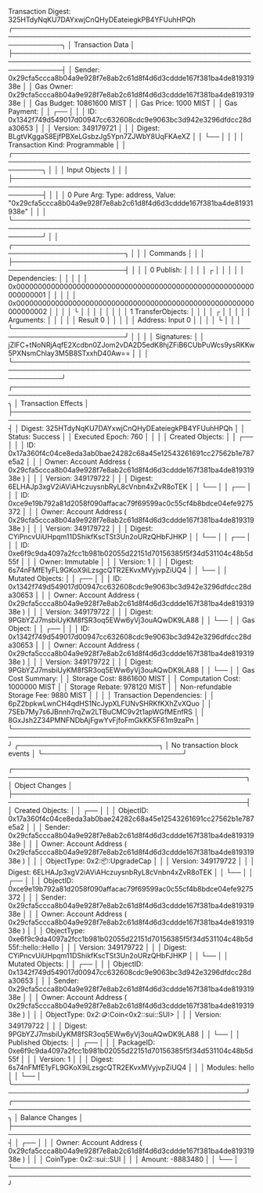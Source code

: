 Transaction Digest: 325HTdyNqKU7DAYxwjCnQHyDEateiegkPB4YFUuhHPQh
╭──────────────────────────────────────────────────────────────────────────────────────────────────────────────╮
│ Transaction Data                                                                                             │
├──────────────────────────────────────────────────────────────────────────────────────────────────────────────┤
│ Sender: 0x29cfa5ccca8b04a9e928f7e8ab2c61d8f4d6d3cddde167f381ba4de81931938e                                   │
│ Gas Owner: 0x29cfa5ccca8b04a9e928f7e8ab2c61d8f4d6d3cddde167f381ba4de81931938e                                │
│ Gas Budget: 10861600 MIST                                                                                    │
│ Gas Price: 1000 MIST                                                                                         │
│ Gas Payment:                                                                                                 │
│  ┌──                                                                                                         │
│  │ ID: 0x1342f749d549017d00947cc632608cdc9e9063bc3d942e3296dfdcc28da30653                                    │
│  │ Version: 349179721                                                                                        │
│  │ Digest: BLgtVKggaS8EjfPBXeLGsbzJg5Ypn7ZJWbY8UqFKAeXZ                                                      │
│  └──                                                                                                         │
│                                                                                                              │
│ Transaction Kind: Programmable                                                                               │
│ ╭──────────────────────────────────────────────────────────────────────────────────────────────────────────╮ │
│ │ Input Objects                                                                                            │ │
│ ├──────────────────────────────────────────────────────────────────────────────────────────────────────────┤ │
│ │ 0   Pure Arg: Type: address, Value: "0x29cfa5ccca8b04a9e928f7e8ab2c61d8f4d6d3cddde167f381ba4de81931938e" │ │
│ ╰──────────────────────────────────────────────────────────────────────────────────────────────────────────╯ │
│ ╭─────────────────────────────────────────────────────────────────────────╮                                  │
│ │ Commands                                                                │                                  │
│ ├─────────────────────────────────────────────────────────────────────────┤                                  │
│ │ 0  Publish:                                                             │                                  │
│ │  ┌                                                                      │                                  │
│ │  │ Dependencies:                                                        │                                  │
│ │  │   0x0000000000000000000000000000000000000000000000000000000000000001 │                                  │
│ │  │   0x0000000000000000000000000000000000000000000000000000000000000002 │                                  │
│ │  └                                                                      │                                  │
│ │                                                                         │                                  │
│ │ 1  TransferObjects:                                                     │                                  │
│ │  ┌                                                                      │                                  │
│ │  │ Arguments:                                                           │                                  │
│ │  │   Result 0                                                           │                                  │
│ │  │ Address: Input  0                                                    │                                  │
│ │  └                                                                      │                                  │
│ ╰─────────────────────────────────────────────────────────────────────────╯                                  │
│                                                                                                              │
│ Signatures:                                                                                                  │
│    jZlFC+tNoNRjAqfE2Xcdbn0ZJom2vDA2D5edK8hjZFiB6CUbPuWcs9ysRKKw5PXNsmChlay3M5B8STxxhD40Aw==                  │
│                                                                                                              │
╰──────────────────────────────────────────────────────────────────────────────────────────────────────────────╯
╭───────────────────────────────────────────────────────────────────────────────────────────────────╮
│ Transaction Effects                                                                               │
├───────────────────────────────────────────────────────────────────────────────────────────────────┤
│ Digest: 325HTdyNqKU7DAYxwjCnQHyDEateiegkPB4YFUuhHPQh                                              │
│ Status: Success                                                                                   │
│ Executed Epoch: 760                                                                               │
│                                                                                                   │
│ Created Objects:                                                                                  │
│  ┌──                                                                                              │
│  │ ID: 0x17a360f4c04ce8eda3ab0bae24282c68a45e12543261691cc27562b1e787e5a2                         │
│  │ Owner: Account Address ( 0x29cfa5ccca8b04a9e928f7e8ab2c61d8f4d6d3cddde167f381ba4de81931938e )  │
│  │ Version: 349179722                                                                             │
│  │ Digest: 6ELHAJp3xgV2iAViAHczuysnbRyL8cVnbn4xZvR8oTEK                                           │
│  └──                                                                                              │
│  ┌──                                                                                              │
│  │ ID: 0xce9e19b792a81d2058f090affacac79f69599ac0c55cf4b8bdce04efe9275372                         │
│  │ Owner: Account Address ( 0x29cfa5ccca8b04a9e928f7e8ab2c61d8f4d6d3cddde167f381ba4de81931938e )  │
│  │ Version: 349179722                                                                             │
│  │ Digest: CYiPncvUiUHpqm11DShikfKscTSt3Un2oURzQHbFJHKP                                           │
│  └──                                                                                              │
│  ┌──                                                                                              │
│  │ ID: 0xe6f9c9da4097a2fcc1b981b02055d22151d70156385f5f34d531104c48b5d55f                         │
│  │ Owner: Immutable                                                                               │
│  │ Version: 1                                                                                     │
│  │ Digest: 6s74nFMfE1yFL9GKoX9iLzsgcQTR2EKvxMVyjvpZiUQ4                                           │
│  └──                                                                                              │
│ Mutated Objects:                                                                                  │
│  ┌──                                                                                              │
│  │ ID: 0x1342f749d549017d00947cc632608cdc9e9063bc3d942e3296dfdcc28da30653                         │
│  │ Owner: Account Address ( 0x29cfa5ccca8b04a9e928f7e8ab2c61d8f4d6d3cddde167f381ba4de81931938e )  │
│  │ Version: 349179722                                                                             │
│  │ Digest: 9PGbYZJ7msbiUyKM8fSR3oq5EWw6yVj3ouAQwDK9LA88                                           │
│  └──                                                                                              │
│ Gas Object:                                                                                       │
│  ┌──                                                                                              │
│  │ ID: 0x1342f749d549017d00947cc632608cdc9e9063bc3d942e3296dfdcc28da30653                         │
│  │ Owner: Account Address ( 0x29cfa5ccca8b04a9e928f7e8ab2c61d8f4d6d3cddde167f381ba4de81931938e )  │
│  │ Version: 349179722                                                                             │
│  │ Digest: 9PGbYZJ7msbiUyKM8fSR3oq5EWw6yVj3ouAQwDK9LA88                                           │
│  └──                                                                                              │
│ Gas Cost Summary:                                                                                 │
│    Storage Cost: 8861600 MIST                                                                     │
│    Computation Cost: 1000000 MIST                                                                 │
│    Storage Rebate: 978120 MIST                                                                    │
│    Non-refundable Storage Fee: 9880 MIST                                                          │
│                                                                                                   │
│ Transaction Dependencies:                                                                         │
│    6pZ2bpkwLwnCH4qdHS1NcJypXLFUNvSHRKfKXhZvXQuo                                                   │
│    7SEb7My7s6JBnnh7rqZw2LTBuCMC9v2t1apWGfMEnfRS                                                   │
│    8GxJsh2Z34PMNFNDbAjFgwYvFjfoFmGkKK5F61m9zaPn                                                   │
╰───────────────────────────────────────────────────────────────────────────────────────────────────╯
╭─────────────────────────────╮
│ No transaction block events │
╰─────────────────────────────╯

╭──────────────────────────────────────────────────────────────────────────────────────────────────╮
│ Object Changes                                                                                   │
├──────────────────────────────────────────────────────────────────────────────────────────────────┤
│ Created Objects:                                                                                 │
│  ┌──                                                                                             │
│  │ ObjectID: 0x17a360f4c04ce8eda3ab0bae24282c68a45e12543261691cc27562b1e787e5a2                  │
│  │ Sender: 0x29cfa5ccca8b04a9e928f7e8ab2c61d8f4d6d3cddde167f381ba4de81931938e                    │
│  │ Owner: Account Address ( 0x29cfa5ccca8b04a9e928f7e8ab2c61d8f4d6d3cddde167f381ba4de81931938e ) │
│  │ ObjectType: 0x2::package::UpgradeCap                                                          │
│  │ Version: 349179722                                                                            │
│  │ Digest: 6ELHAJp3xgV2iAViAHczuysnbRyL8cVnbn4xZvR8oTEK                                          │
│  └──                                                                                             │
│  ┌──                                                                                             │
│  │ ObjectID: 0xce9e19b792a81d2058f090affacac79f69599ac0c55cf4b8bdce04efe9275372                  │
│  │ Sender: 0x29cfa5ccca8b04a9e928f7e8ab2c61d8f4d6d3cddde167f381ba4de81931938e                    │
│  │ Owner: Account Address ( 0x29cfa5ccca8b04a9e928f7e8ab2c61d8f4d6d3cddde167f381ba4de81931938e ) │
│  │ ObjectType: 0xe6f9c9da4097a2fcc1b981b02055d22151d70156385f5f34d531104c48b5d55f::hello::Hello  │
│  │ Version: 349179722                                                                            │
│  │ Digest: CYiPncvUiUHpqm11DShikfKscTSt3Un2oURzQHbFJHKP                                          │
│  └──                                                                                             │
│ Mutated Objects:                                                                                 │
│  ┌──                                                                                             │
│  │ ObjectID: 0x1342f749d549017d00947cc632608cdc9e9063bc3d942e3296dfdcc28da30653                  │
│  │ Sender: 0x29cfa5ccca8b04a9e928f7e8ab2c61d8f4d6d3cddde167f381ba4de81931938e                    │
│  │ Owner: Account Address ( 0x29cfa5ccca8b04a9e928f7e8ab2c61d8f4d6d3cddde167f381ba4de81931938e ) │
│  │ ObjectType: 0x2::coin::Coin<0x2::sui::SUI>                                                    │
│  │ Version: 349179722                                                                            │
│  │ Digest: 9PGbYZJ7msbiUyKM8fSR3oq5EWw6yVj3ouAQwDK9LA88                                          │
│  └──                                                                                             │
│ Published Objects:                                                                               │
│  ┌──                                                                                             │
│  │ PackageID: 0xe6f9c9da4097a2fcc1b981b02055d22151d70156385f5f34d531104c48b5d55f                 │
│  │ Version: 1                                                                                    │
│  │ Digest: 6s74nFMfE1yFL9GKoX9iLzsgcQTR2EKvxMVyjvpZiUQ4                                          │
│  │ Modules: hello                                                                                │
│  └──                                                                                             │
╰──────────────────────────────────────────────────────────────────────────────────────────────────╯
╭───────────────────────────────────────────────────────────────────────────────────────────────────╮
│ Balance Changes                                                                                   │
├───────────────────────────────────────────────────────────────────────────────────────────────────┤
│  ┌──                                                                                              │
│  │ Owner: Account Address ( 0x29cfa5ccca8b04a9e928f7e8ab2c61d8f4d6d3cddde167f381ba4de81931938e )  │
│  │ CoinType: 0x2::sui::SUI                                                                        │
│  │ Amount: -8883480                                                                               │
│  └──                                                                                              │
╰───────────────────────────────────────────────────────────────────────────────────────────────────╯